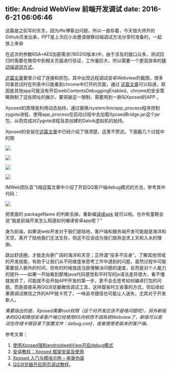 title: Android WebView 前端开发调试
date: 2016-6-21 06:06:46
---

这篇是之前写的东东，因为iffe博客出问题，所以一直存着，今天借大师开的Github页发出来，PPT是上次应小龙邀请做移动端调试方法分享时准备的，一起放上来😄

在这次的参数RSA+AES加密需求(160310版本)中，由于涉及的接口众多，测试回归时需要在微信中到相关页面进行验证，工作量巨大，所以需要一个更高效率的[移动端调测方式](https://slides.com/guotao/mobile-debugging)。
 
[这篇文章](//iffe.top/blog/%e5%b9%b3%e5%ae%89%e5%86%85%e7%bd%91%e6%a0%87%e8%a3%85%e6%9c%ba%e8%bf%9c%e7%a8%8b%e8%b0%83%e8%af%95%e5%ae%89%e5%8d%93webview%e7%9a%84%e6%96%b9%e6%b3%95/)要里介绍了连接和抓包，其中出现远程调试安卓Webview的截图，很多同事尝试时在列表中只能看到chrome中打开的页面，通过 [这篇文章](//imweb.io/topic/551b9f7057c4fc5a3a6da6bd)可以知道，原因是其他app可能没有开启webContentsDebuggingEnabled，chrome的安全策略限制了这些网址的展示，要突破这一限制，需要用到一款叫Xposed的APP 。
 
Xposed的原理是利用动态劫持，通过替换/system/bin/app_process程序控制zygote进程，使得app_process在启动过程中会加载XposedBridge.jar这个jar包，从而完成对Zygote进程及其创建的Dalvik虚拟机的劫持。
 
<!--more-->
 
Xposed的安装在[这篇文章](//sspai.com/24538)中已经介绍了很清楚，这里不赘述。下面截几个过程中的图
 
![ ](http://kainy-migs.stor.sinaapp.com/original/2cd2eaef26bfbf8c5ac26cb8745b4d86.jpg)
 
![](http://kainy-migs.stor.sinaapp.com/original/7e2e0bd85521038be8245e0dce8f01b8.jpg)
 
![](http://kainy-migs.stor.sinaapp.com/original/b80060f2e73e59a3d2781e49676151d8.jpg)
 
![](http://kainy-migs.stor.sinaapp.com/original/01e235a2bff16c3bf2dbf047634bda5b.png)
 
IMWeb团队袁飞翔这篇文章中介绍了开启QQ客户端debug模式的方法，参考其中代码：
 
![](http://kainy-migs.stor.sinaapp.com/original/7fb84049ed58860fb96b897ca42b8a30.jpg)
 
把里面的 packageName 的判断去掉，重新编[译成apk](//pan.baidu.com/s/1gecd5dD "提取密码：6abk") 就可以啦。也许有童鞋会说“我是前端开发怎么知道如何编译安卓app呢？”
 
身为前端，如果说web开发对于我们是陆地，客户端和服务端开发可能就是海洋和天空。离开了陆地我们无法生存，但这不应该成为我们放弃追求上天和入水的理由。
 
跳出舒适圈，才能走向更广阔的海洋和天空；正所谓“技多不压身”，了解其他领域的开发技能，有助于让我们从不同维度来思考工作中遇到的问题，虽然过程中可能需要投入额外的时间，但有的时候放适当放慢解决问题的速度，反而是对个人能力的提升——如果一开始看到那堆java代码感觉和平时写的js语法差异很大，看不懂就放弃了，可能就不会开始APP开发的第一步，更不会去思考如何编译打包的问题。而是直接采用QQ浏览器微信调试工具，这样既省时又省事的方式，但后续如果需调试微信之外的APP就卡壳了，一味追寻捷径也可能让人迷失，尤其对于开发新人。
 
_需要指出的是，Xposed需要root权限（这个对开发应该不是啥问题吧），另外新版本的QQ和微信安卓客户端已经使用X5内核而不调系统Webview了，新版可以尝试在存储卡根目录下放置文件：debug.conf，或者使用老版本的客户端。_
 
参考文章：
 
1.  [使用Xposed强制androidwebView开启debug模式](//imweb.io/topic/551b9f7057c4fc5a3a6da6bd)
2.  [安卓教程：Xposed 框架安装及使用](//sspai.com/24538)
3.  [Xposed 入门与模块示例 – 电量伪装](//3dobe.com/archives/113)
4.  [QQ浏览器开启网页调试教程](//blog.qqbrowser.cc/kai-qi-wang-ye-diao-shi-jiao-cheng)。